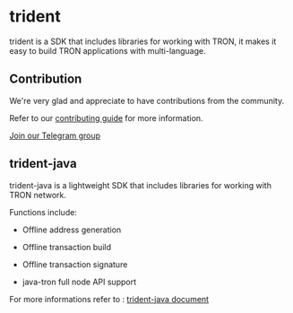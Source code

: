 # trident

trident is a SDK that includes libraries for working with TRON, it makes it easy to build TRON applications with multi-language.

## Contribution

We're very glad and appreciate to have contributions from the community. 

Refer to our [contributing guide](./CONTRIBUTING.md) for more information.

[Join our Telegram group](https://t.me/TronOfficialDevelopersGroupEn)

## trident-java

trident-java is a lightweight SDK that includes libraries for working with TRON network.

Functions include:

- Offline address generation

- Offline transaction build

- Offline transaction signature 

- java-tron full node API support

For more informations refer to : [trident-java document](https://developers.tron.network/docs/trident-java)